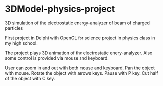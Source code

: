 3DModel-physics-project
=======================

3D simulation of the electrostatic energy-analyzer of beam of charged particles

First project in Delphi with OpenGL for science project in physics class in my high school.

The project plays 3D animation of the electrostatic enery-analyzer. Also some control is provided via mouse and keyboard.

User can zoom in and out with both mouse and keyboard. Pan the object with mouse. Rotate the object with arrows keys. 
Pause with P key. Cut half of the object with C key.
